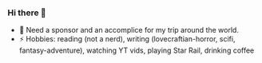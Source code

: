 ### Hi there 👋
- 🔭 Need a sponsor and an accomplice for my trip around the world.
- ⚡ Hobbies: reading (not a nerd), writing (lovecraftian-horror, scifi, fantasy-adventure), watching YT vids, playing Star Rail, drinking coffee 
